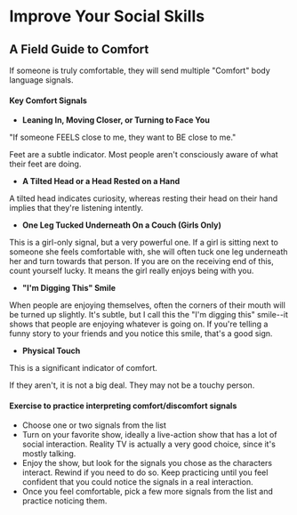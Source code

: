 # Improve Your Social Skills

## A Field Guide to Comfort

If someone is truly comfortable, they will send multiple "Comfort" body language signals.

#### Key Comfort Signals

- **Leaning In, Moving Closer, or Turning to Face You**

"If someone FEELS close to me, they want to BE close to me."

Feet are a subtle indicator. Most people aren't consciously aware of what their feet are doing.

- **A Tilted Head or a Head Rested on a Hand**

A tilted head indicates curiosity, whereas resting their head on their hand implies that they're listening intently.

- **One Leg Tucked Underneath On a Couch (Girls Only)**

This is a girl-only signal, but a very powerful one. If a girl is sitting next to someone she feels comfortable with, she will often tuck one leg underneath her and turn towards that person. If you are on the receiving end of this, count yourself lucky. It means the girl really enjoys being with you.

- **"I'm Digging This" Smile**

When people are enjoying themselves, often the corners of their mouth will be turned up slightly. It's subtle, but I call this the "I'm digging this" smile--it shows that people are enjoying whatever is going on. If you're telling a funny story to your friends and you notice this smile, that's a good sign.

- **Physical Touch**

This is a significant indicator of comfort.

If they aren't, it is not a big deal. They may not be a touchy person.

#### Exercise to practice interpreting comfort/discomfort signals

- Choose one or two signals from the list
- Turn on your favorite show, ideally a live-action show that has a lot of social interaction. Reality TV is actually a very good choice, since it's mostly talking.
- Enjoy the show, but look for the signals you chose as the characters interact. Rewind if you need to do so. Keep practicing until you feel confident that you could notice the signals in a real interaction.
- Once you feel comfortable, pick a few more signals from the list and practice noticing them.

